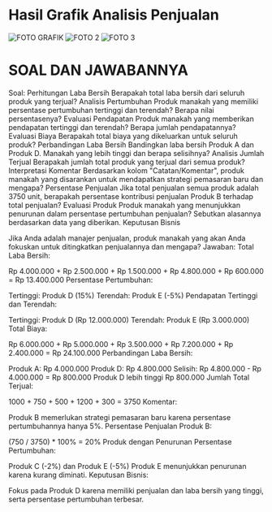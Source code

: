 # Hasil Grafik Analisis Penjualan
![FOTO GRAFIK](https://github.com/ailsyaputri3/analisis-penjualan/assets/152596831/d2872154-5c5d-43fa-9631-6dd047c72de8)
![FOTO 2](https://github.com/ailsyaputri3/analisis-penjualan/assets/152596831/c740033b-623d-4c00-b09e-c115400e14ad)
![FOTO 3](https://github.com/ailsyaputri3/analisis-penjualan/assets/152596831/7fa8df17-739f-4c34-8dbf-46a392a7ab28)

# SOAL DAN JAWABANNYA
Soal:
Perhitungan Laba Bersih
Berapakah total laba bersih dari seluruh produk yang terjual?
Analisis Pertumbuhan
Produk manakah yang memiliki persentase pertumbuhan tertinggi dan terendah? Berapa nilai persentasenya?
Evaluasi Pendapatan
Produk manakah yang memberikan pendapatan tertinggi dan terendah? Berapa jumlah pendapatannya?
Evaluasi Biaya
Berapakah total biaya yang dikeluarkan untuk seluruh produk?
Perbandingan Laba Bersih
Bandingkan laba bersih Produk A dan Produk D. Manakah yang lebih tinggi dan berapa selisihnya?
Analisis Jumlah Terjual
Berapakah jumlah total produk yang terjual dari semua produk?
Interpretasi Komentar
Berdasarkan kolom "Catatan/Komentar", produk manakah yang disarankan untuk mendapatkan strategi pemasaran baru dan mengapa?
Persentase Penjualan
Jika total penjualan semua produk adalah 3750 unit, berapakah persentase kontribusi penjualan Produk B terhadap total penjualan?
Evaluasi Produk
Produk manakah yang menunjukkan penurunan dalam persentase pertumbuhan penjualan? Sebutkan alasannya berdasarkan data yang diberikan.
Keputusan Bisnis

Jika Anda adalah manajer penjualan, produk manakah yang akan Anda fokuskan untuk ditingkatkan penjualannya dan mengapa?
Jawaban:
Total Laba Bersih:

Rp 4.000.000 + Rp 2.500.000 + Rp 1.500.000 + Rp 4.800.000 + Rp 600.000 = Rp 13.400.000
Persentase Pertumbuhan:

Tertinggi: Produk D (15%)
Terendah: Produk E (-5%)
Pendapatan Tertinggi dan Terendah:

Tertinggi: Produk D (Rp 12.000.000)
Terendah: Produk E (Rp 3.000.000)
Total Biaya:

Rp 6.000.000 + Rp 5.000.000 + Rp 3.500.000 + Rp 7.200.000 + Rp 2.400.000 = Rp 24.100.000
Perbandingan Laba Bersih:

Produk A: Rp 4.000.000
Produk D: Rp 4.800.000
Selisih: Rp 4.800.000 - Rp 4.000.000 = Rp 800.000
Produk D lebih tinggi Rp 800.000
Jumlah Total Terjual:

1000 + 750 + 500 + 1200 + 300 = 3750
Komentar:

Produk B memerlukan strategi pemasaran baru karena persentase pertumbuhannya hanya 5%.
Persentase Penjualan Produk B:

(750 / 3750) * 100% = 20%
Produk dengan Penurunan Persentase Pertumbuhan:

Produk C (-2%) dan Produk E (-5%)
Produk E menunjukkan penurunan karena kurang diminati.
Keputusan Bisnis:

Fokus pada Produk D karena memiliki penjualan dan laba bersih yang tinggi, serta persentase pertumbuhan terbesar.
